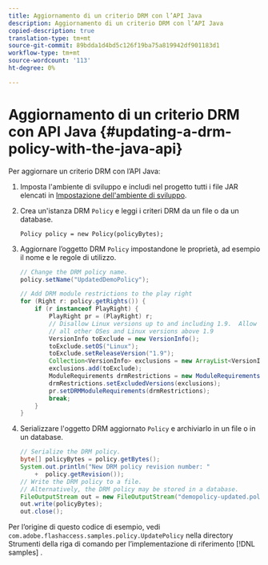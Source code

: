 ```yaml
---
title: Aggiornamento di un criterio DRM con l’API Java
description: Aggiornamento di un criterio DRM con l’API Java
copied-description: true
translation-type: tm+mt
source-git-commit: 89bdda1d4bd5c126f19ba75a819942df901183d1
workflow-type: tm+mt
source-wordcount: '113'
ht-degree: 0%

---
```



# Aggiornamento di un criterio DRM con API Java {#updating-a-drm-policy-with-the-java-api}

Per aggiornare un criterio DRM con l’API Java:

1. Imposta l&#39;ambiente di sviluppo e includi nel progetto tutti i file JAR elencati in [Impostazione dell&#39;ambiente di sviluppo](../../protecting-content/setting-up-the-sdk/setup-dev-env.md).
1. Crea un&#39;istanza DRM `Policy` e leggi i criteri DRM da un file o da un database.

   ```
   Policy policy = new Policy(policyBytes);
   ```

1. Aggiornare l’oggetto DRM `Policy` impostandone le proprietà, ad esempio il nome e le regole di utilizzo.

   ```java
   // Change the DRM policy name.  
   policy.setName("UpdatedDemoPolicy");  
   
   // Add DRM module restrictions to the play right  
   for (Right r: policy.getRights()) {  
       if (r instanceof PlayRight) {  
           PlayRight pr = (PlayRight) r;  
           // Disallow Linux versions up to and including 1.9.  Allow  
           // all other OSes and Linux versions above 1.9  
           VersionInfo toExclude = new VersionInfo();  
           toExclude.setOS("Linux");  
           toExclude.setReleaseVersion("1.9");  
           Collection<VersionInfo> exclusions = new ArrayList<VersionInfo>();  
           exclusions.add(toExclude);  
           ModuleRequirements drmRestrictions = new ModuleRequirements();  
           drmRestrictions.setExcludedVersions(exclusions);  
           pr.setDRMModuleRequirements(drmRestrictions);  
           break;  
       }  
   }
   ```

1. Serializzare l&#39;oggetto DRM aggiornato `Policy` e archiviarlo in un file o in un database.

   ```java
   // Serialize the DRM policy.  
   byte[] policyBytes = policy.getBytes();  
   System.out.println("New DRM policy revision number: "  
       +  policy.getRevision());      
   // Write the DRM policy to a file.   
   // Alternatively, the DRM policy may be stored in a database.  
   FileOutputStream out = new FileOutputStream("demopolicy-updated.pol");  
   out.write(policyBytes);  
   out.close();
   ```

Per l’origine di questo codice di esempio, vedi `com.adobe.flashaccess.samples.policy.UpdatePolicy` nella directory Strumenti della riga di comando per l’implementazione di riferimento [!DNL samples] .
